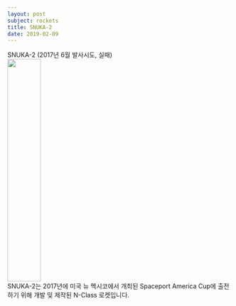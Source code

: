 ```yaml
---
layout: post
subject: rockets
title: SNUKA-2
date: 2019-02-09
---
```

SNUKA-2 (2017년 6월 발사시도, 실패)<br/>
<img src="https://github.com/hsb6350/hanaro.github.io/blob/master/assets/SNUKA2.jpg?raw=true" width="75" height="500"/><br/>
SNUKA-2는 2017년에 미국 뉴 멕시코에서 개최된 Spaceport America Cup에 출전하기 위해 개발 및 제작된 N-Class 로켓입니다.

